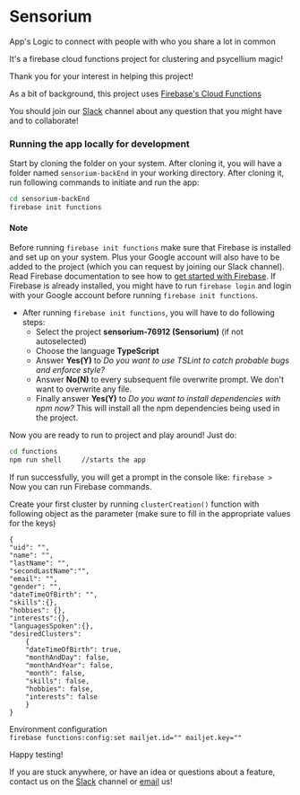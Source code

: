 # Sensorium
App's Logic to connect with people with who you share a lot in common

It's a firebase cloud functions project for clustering and psycellium magic!

Thank you for your interest in helping this project!

As a bit of background, this project uses [Firebase's Cloud Functions](https://firebase.google.com/docs/functions/get-started)

You should join our [Slack](https://join.slack.com/t/sense8app/shared_invite/enQtMzA3MzIwMDU0NjQ3LWIzMDA1ZTY4OTczMzJiOTU3ZjkwZGFmNTAzODc1ZjBjOWZjNjc4YmVlMjhjNWI3Zjc4OGIwMmEyZWQwY2ZlYjE) channel about any question that you might have and to collaborate!

### Running the app locally for development
Start by cloning the folder on your system. After cloning it, you will have a folder named ```sensorium-backEnd``` in your working directory. After cloning it, run following commands to initiate and run the app:

```bash
cd sensorium-backEnd
firebase init functions
```
#### Note
Before running ```firebase init functions``` make sure that Firebase is installed and set up on your system. Plus your Google account will also have to be added to the project (which you can request by joining our Slack channel). Read Firebase documentation to see how to [get started with Firebase](https://firebase.google.com/docs/functions/get-started). If Firebase is already installed, you might have to run ```firebase login``` and login with your Google account before running ```firebase init functions```.

* After running ```firebase init functions```, you will have to do following steps:  
	* Select the project **sensorium-76912 (Sensorium)** (if not autoselected)  
	* Choose the language **TypeScript**  
	* Answer **Yes(Y)** to _Do you want to use TSLint to catch probable bugs and enforce style?_
	* Answer **No(N)** to every subsequent file overwrite prompt. We don't want to overwrite any file.
	* Finally answer **Yes(Y)** to _Do you want to install dependencies with npm now?_ This will install all the npm dependencies being used in the project.

Now you are ready to run to project and play around! Just do:
```bash
cd functions
npm run shell     //starts the app
```
If run successfully, you will get a prompt in the console like: ```firebase >```  
Now you can run Firebase commands.

Create your first cluster by running `clusterCreation()` function with following object as the parameter (make sure to fill in the appropriate values for the keys)
```
{ 
"uid": "", 
"name": "",
"lastName": "",
"secondLastName":"",
"email": "",
"gender": "",
"dateTimeOfBirth": "",
"skills":{},
"hobbies": {},
"interests":{},
"languagesSpoken":{},
"desiredClusters": 
	{ 
	"dateTimeOfBirth": true, 
	"monthAndDay": false, 
	"monthAndYear": false,
	"month": false,
	"skills": false,
	"hobbies": false,
	"interests": false 
	}
}
```
Environment configuration  
`firebase functions:config:set mailjet.id="" mailjet.key=""`

Happy testing!

If you are stuck anywhere, or have an idea or questions about a feature, contact us on the [Slack](https://join.slack.com/t/sense8app/shared_invite/enQtMzA3MzIwMDU0NjQ3LWIzMDA1ZTY4OTczMzJiOTU3ZjkwZGFmNTAzODc1ZjBjOWZjNjc4YmVlMjhjNWI3Zjc4OGIwMmEyZWQwY2ZlYjE) channel or [email](info@sensorium.online) us!
